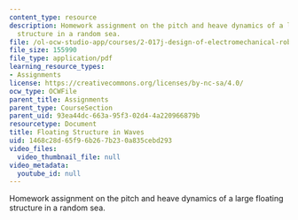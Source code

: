 ```yaml
---
content_type: resource
description: Homework assignment on the pitch and heave dynamics of a large floating
  structure in a random sea.
file: /ol-ocw-studio-app/courses/2-017j-design-of-electromechanical-robotic-systems-fall-2009/1468c28d65f96b267b230a835cebd293_MIT2_017JF09_p28.pdf
file_size: 155990
file_type: application/pdf
learning_resource_types:
- Assignments
license: https://creativecommons.org/licenses/by-nc-sa/4.0/
ocw_type: OCWFile
parent_title: Assignments
parent_type: CourseSection
parent_uid: 93ea44dc-663a-95f3-02d4-4a220966879b
resourcetype: Document
title: Floating Structure in Waves
uid: 1468c28d-65f9-6b26-7b23-0a835cebd293
video_files:
  video_thumbnail_file: null
video_metadata:
  youtube_id: null
---
```

Homework assignment on the pitch and heave dynamics of a large floating structure in a random sea.